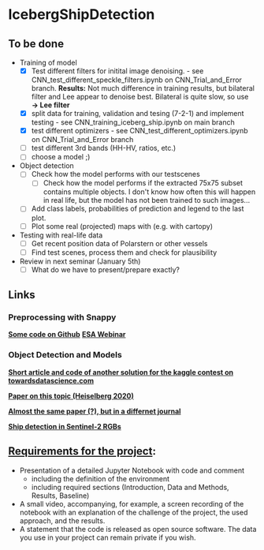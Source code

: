 # IcebergShipDetection

## To be done
- Training of model
    - [x] Test different filters for initital image denoising. - see CNN_test_different_speckle_filters.ipynb on CNN_Trial_and_Error branch. **Results:** Not much difference in training results, but bilateral filter and Lee appear to denoise best. Bilateral is quite slow, so use **&rarr; Lee filter** 
    - [x] split data for training, validation and tesing (7-2-1) and implement testing - see CNN_training_iceberg_ship.ipynb on main branch
    - [x] test different optimizers - see CNN_test_different_optimizers.ipynb on CNN_Trial_and_Error branch
    - [ ] test different 3rd bands (HH-HV, ratios, etc.)
    - [ ] choose a model ;)

- Object detection
    - [ ] Check how the model performs with our testscenes
        - [ ] Check how the model performs if the extracted 75x75 subset contains multiple objects. I don't know how often this will happen in real life, but the model has not been trained to such images...
    - [ ] Add class labels, probabilities of prediction and legend to the last plot.
    - [ ] Plot some real (projected) maps with (e.g. with cartopy)
    
- Testing with real-life data
    - [ ] Get recent position data of Polarstern or other vessels
    - [ ] Find test scenes, process them and check for plausibility

- Review in next seminar (January 5th)
    - [ ] What do we have to present/prepare exactly?

## Links

### Preprocessing with Snappy
**[Some code on Github](https://github.com/wajuqi/Sentinel-1-preprocessing-using-Snappy)**
**[ESA Webinar](https://www.youtube.com/watch?v=PiU68g3WRIY)**

### Object Detection and Models
**[Short article and code of another solution for the kaggle contest on towardsdatascience.com](https://towardsdatascience.com/deep-learning-for-iceberg-detection-in-satellite-images-c667acf4bad0)**

**[Paper on this topic (Heiselberg 2020)](https://www.mdpi.com/776368)**

**[Almost the same paper (?), but in a differnet journal](https://www.researchgate.net/publication/342681947_Ship-Iceberg_Detection_and_Classification_in_Sentinel-1_SAR_Images)**

**[Ship detection in Sentinel-2 RGBs](https://medium.com/the-downlinq/object-detection-in-satellite-imagery-a-low-overhead-approach-part-i-cbd96154a1b7)**



## **[Requirements for the project](https://opencampus.gitbook.io/opencampus-machine-learning-program/projects/requirements)**:

- Presentation of a detailed Jupyter Notebook with code and comment
    - including the definition of the environment
    - including required sections (Introduction, Data and Methods, Results, Baseline)
- A small video, accompanying, for example, a screen recording of the notebook with an explanation of the challenge of the project, the used approach, and the results.
- A statement that the code is released as open source software. The data you use in your project can remain private if you wish.
